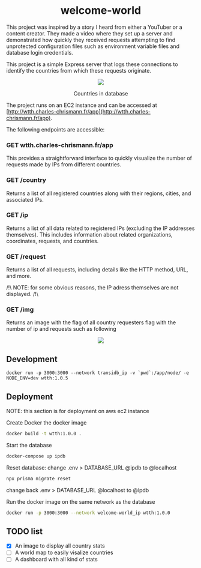<h1 align="center">welcome-world</h1>

This project was inspired by a story I heard from either a YouTuber or a content creator. They made a video where they set up a server and demonstrated how quickly they received requests attempting to find unprotected configuration files such as environment variable files and database login credentials.

This project is a simple Express server that logs these connections to identify the countries from which these requests originate.

<p align="center">
    <img src="http://wtth.charles-chrismann.fr/img">
<p>

<p align="center">
    Countries in database
<p>

The project runs on an EC2 instance and can be accessed at [http://wtth.charles-chrismann.fr/app](http://wtth.charles-chrismann.fr/app).

The following endpoints are accessible:

### GET wtth.charles-chrismann.fr/app

This provides a straightforward interface to quickly visualize the number of requests made by IPs from different countries.

### GET /country

Returns a list of all registered countries along with their regions, cities, and associated IPs.

### GET /ip

Returns a list of all data related to registered IPs (excluding the IP addresses themselves). This includes information about related organizations, coordinates, requests, and countries.

### GET /request

Returns a list of all requests, including details like the HTTP method, URL, and more.

/!\ NOTE: for some obvious reasons, the IP adress themselves are not displayed. /!\

### GET /img

Returns an image with the flag of all country requesters flag with the number of ip and requests such as following

<p align="center">
    <img src="http://wtth.charles-chrismann.fr/img">
<p>

## Development

```
docker run -p 3000:3000 --network transidb_ip -v `pwd`:/app/node/ -e NODE_ENV=dev wtth:1.0.5
```

## Deployment

NOTE: this section is for deployment on aws ec2 instance

Create Docker the docker image

```sh
docker build -t wtth:1.0.0 .
```

Start the database

```sh
docker-compose up ipdb
```

Reset database: change .env > DATABASE_URL @ipdb to @localhost

```sh
npx prisma migrate reset
```

change back .env > DATABASE_URL @localhost to @ipdb

Run the docker image on the same network as the database

```sh
docker run -p 3000:3000 --network welcome-world_ip wtth:1.0.0
```

## TODO list

- [X] An image to display all country stats
- [ ] A world map to easily visalize countries
- [ ] A dashboard with all kind of stats